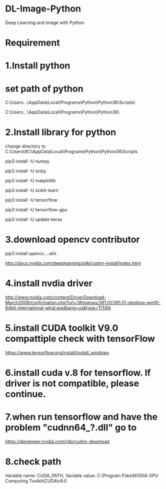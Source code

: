 # DL-Image-Python
Deep Learning and Image with Python

# Requirement
# 1.Install python
# set path of python
C:\Users\...\AppData\Local\Programs\Python\Python36\Scripts\

C:\Users\...\AppData\Local\Programs\Python\Python36\

# 2.Install library for python
change directory to C:\Users\RC\AppData\Local\Programs\Python\Python36\Scripts

pip3 install -U numpy

pip3 install -U scipy

pip3 install -U matplotlib

pip3 install -U scikit-learn

pip3 install -U tensorflow

pip3 install -U tensorflow-gpu

pip3 install -U update keras

# 3.download opencv contributor

pip3 install opencv....whl

http://docs.nvidia.com/deeplearning/sdk/cudnn-install/index.html

# 4.install nvdia driver 
http://www.nvidia.com/content/DriverDownload-March2009/confirmation.php?url=/Windows/391.01/391.01-desktop-win10-64bit-international-whql.exe&lang=us&type=TITAN

# 5.install CUDA toolkit V9.0 compattiple check with tensorFlow 
https://www.tensorflow.org/install/install_windows

# 6.install cuda v.8 for tensorflow. If driver is not compatible, please continue.
# 7.when run tensorflow and have the problem "cudnn64_?.dll" go to
https://developer.nvidia.com/rdp/cudnn-download

# 8.check path
Variable name: CUDA_PATH, Variable value: C:\Program Files\NVIDIA GPU Computing Toolkit\CUDA\v9.0
